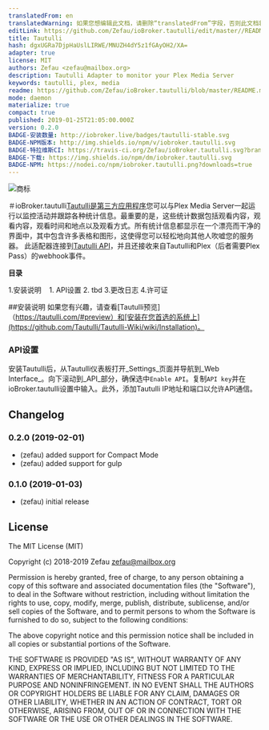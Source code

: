 ```yaml
---
translatedFrom: en
translatedWarning: 如果您想编辑此文档，请删除“translatedFrom”字段，否则此文档将再次自动翻译
editLink: https://github.com/Zefau/ioBroker.tautulli/edit/master//README.md
title: Tautulli
hash: dgxUGRa7DjpHaUslLIRWE/MNUZH4dY5z1fGAyOH2/XA=
adapter: true
license: MIT
authors: Zefau <zefau@mailbox.org>
description: Tautulli Adapter to monitor your Plex Media Server
keywords: tautulli, plex, media
readme: https://github.com/Zefau/ioBroker.tautulli/blob/master/README.md
mode: daemon
materialize: true
compact: true
published: 2019-01-25T21:05:00.000Z
version: 0.2.0
BADGE-安装数量: http://iobroker.live/badges/tautulli-stable.svg
BADGE-NPM版本: http://img.shields.io/npm/v/iobroker.tautulli.svg
BADGE-特拉维斯CI: https://travis-ci.org/Zefau/ioBroker.tautulli.svg?branch=master
BADGE-下载: https://img.shields.io/npm/dm/iobroker.tautulli.svg
BADGE-NPM: https://nodei.co/npm/iobroker.tautulli.png?downloads=true
---
```

![商标](https://raw.githubusercontent.com/Zefau/ioBroker.tautulli/master/admin/tautulli.jpeg)


＃ioBroker.tautulli[Tautulli是第三方应用程序](https://tautulli.com/#about)您可以与Plex Media Server一起运行以监控活动并跟踪各种统计信息。最重要的是，这些统计数据包括观看内容，观看内容，观看时间和地点以及观看方式。所有统计信息都显示在一个漂亮而干净的界面中，其中包含许多表格和图形，这使得您可以轻松地向其他人吹嘘您的服务器。
此适配器连接到[Tautulli API](https://github.com/Tautulli/Tautulli/blob/master/API.md)，并且还接收来自Tautulli和Plex（后者需要Plex Pass）的webhook事件。

**目录**

1.安装说明
   1. API设置
2. tbd
3.更改日志
4.许可证

##安装说明
如果您有兴趣，请查看[Tautulli预览]（https://tautulli.com/#preview）和[安装在您首选的系统上](https://github.com/Tautulli/Tautulli-Wiki/wiki/Installation)。

### API设置
安装Tautulli后，从Tautulli仪表板打开_Settings_页面并导航到_Web Interface_。向下滚动到_API_部分，确保选中```Enable API```。复制```API key```并在ioBroker.tautulli设置中输入。此外，添加Tautulli IP地址和端口以允许API通信。

## Changelog

### 0.2.0 (2019-02-01)
* (zefau) added support for Compact Mode
* (zefau) added support for gulp

### 0.1.0 (2019-01-03)
* (zefau) initial release

## License
The MIT License (MIT)

Copyright (c) 2018-2019 Zefau <zefau@mailbox.org>

Permission is hereby granted, free of charge, to any person obtaining a copy
of this software and associated documentation files (the "Software"), to deal
in the Software without restriction, including without limitation the rights
to use, copy, modify, merge, publish, distribute, sublicense, and/or sell
copies of the Software, and to permit persons to whom the Software is
furnished to do so, subject to the following conditions:

The above copyright notice and this permission notice shall be included in
all copies or substantial portions of the Software.

THE SOFTWARE IS PROVIDED "AS IS", WITHOUT WARRANTY OF ANY KIND, EXPRESS OR
IMPLIED, INCLUDING BUT NOT LIMITED TO THE WARRANTIES OF MERCHANTABILITY,
FITNESS FOR A PARTICULAR PURPOSE AND NONINFRINGEMENT. IN NO EVENT SHALL THE
AUTHORS OR COPYRIGHT HOLDERS BE LIABLE FOR ANY CLAIM, DAMAGES OR OTHER
LIABILITY, WHETHER IN AN ACTION OF CONTRACT, TORT OR OTHERWISE, ARISING FROM,
OUT OF OR IN CONNECTION WITH THE SOFTWARE OR THE USE OR OTHER DEALINGS IN
THE SOFTWARE.